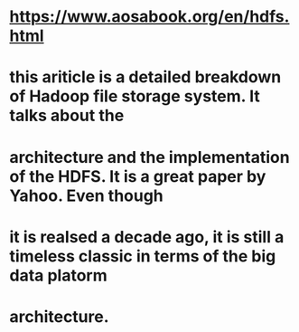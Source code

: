 # https://www.aosabook.org/en/hdfs.html
# this ariticle is a detailed breakdown of Hadoop file storage system. It talks about the
# architecture and the implementation of the HDFS. It is a great paper by Yahoo. Even though
# it is realsed a decade ago, it is still a timeless classic in terms of the big data platorm
# architecture.